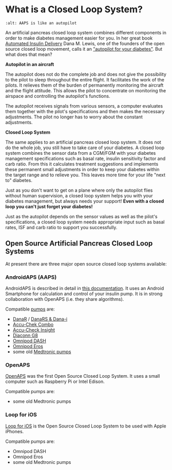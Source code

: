 # What is a Closed Loop System?

```{image} ../images/autopilot.png
:alt: AAPS is like an autopilot
```

An artificial pancreas closed loop system combines different components in order to make diabetes management easier for you. In her great book [Automated Insulin Delivery](https://www.artificialpancreasbook.com/) Dana M. Lewis, one of the founders of the open source closed loop movement, calls it an ["autopilot for your diabetes"](https://www.artificialpancreasbook.com/3.-getting-started-with-your-aps). But what does that mean?

**Autopilot in an aircraft**

The autopilot does not do the complete job and does not give the possibility to the pilot to sleep throughout the entire flight. It facilitates the work of the pilots. It relieves them of the burden of permanently monitoring the aircraft and the flight attitude. This allows the pilot to concentrate on monitoring the airspace and controlling the autopilot's functions.

The autopilot receives signals from various sensors, a computer evaluates them together with the pilot's specifications and then makes the necessary adjustments. The pilot no longer has to worry about the constant adjustments.

**Closed Loop System**

The same applies to an artificial pancreas closed loop system. It does not do the whole job, you still have to take care of your diabetes. A closed loop system combines the sensor data from a CGM/FGM with your diabetes management specifications such as basal rate, insulin sensitivity factor and carb ratio. From this it calculates treatment suggestions and implements these permanent small adjustments in order to keep your diabetes within the target range and to relieve you. This leaves more time for your life "next to" diabetes.

Just as you don't want to get on a plane where only the autopilot flies without human supervision, a closed loop system helps you with your diabetes management, but always needs your support! **Even with a closed loop you can't just forget your diabetes!**

Just as the autopilot depends on the sensor values as well as the pilot's specifications, a closed loop system needs appropriate input such as basal rates, ISF and carb ratio to support you successfully.

## Open Source Artificial Pancreas Closed Loop Systems

At present there are three major open source closed loop systems available:

### AndroidAPS (AAPS)

AndroidAPS is described in detail in [this documentation](./WhatisAndroidAPS.html). It uses an Android Smartphone for calculation and control of your insulin pump. It is in strong collaboration with OpenAPS (i.e. they share algorithms).

Compatible [pumps](../Hardware/pumps.md) are:

- [DanaR](../Configuration/DanaR-Insulin-Pump.md) / [DanaRS & Dana-i](../Configuration/DanaRS-Insulin-Pump.html)
- [Accu-Chek Combo](../Configuration/Accu-Chek-Combo-Pump.md)
- [Accu-Check Insight](../Configuration/Accu-Chek-Insight-Pump.md)
- [Diaconn G8](../Configuration/DiaconnG8.md)
- [Omnipod DASH](../Configuration/OmnipodDASH.md)
- [Omnipod Eros](../Configuration/OmnipodEros.md)
- some old [Medtronic pumps](../Configuration/MedtronicPump.md)

### OpenAPS

[OpenAPS](https://openaps.readthedocs.io) was the first Open Source Closed Loop System. It uses a small computer such as Raspberry Pi or Intel Edison.

Compatible pumps are:

- some old Medtronic pumps

### Loop for iOS

[Loop for iOS](https://loopkit.github.io/loopdocs/) is the Open Source Closed Loop System to be used with Apple iPhones.

Compatible pumps are:

- Omnipod DASH
- Omnipod Eros
- some old Medtronic pumps

